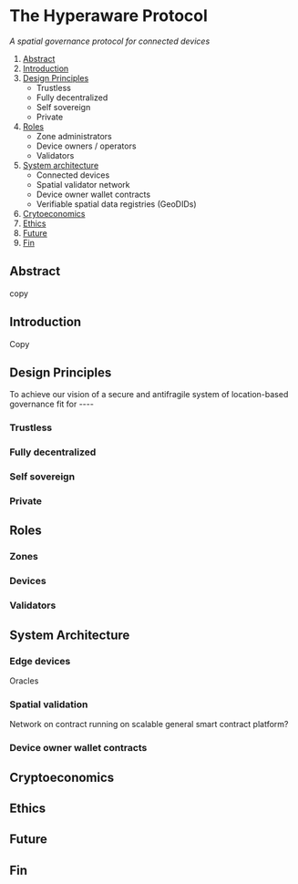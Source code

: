 # The Hyperaware Protocol

_A spatial governance protocol for connected devices_


1. [Abstract](#abstract)
2. [Introduction](#introduction)
3. [Design Principles](#principles)
    - Trustless
    - Fully decentralized
    - Self sovereign
    - Private
4. [Roles](#roles)
    - Zone administrators
    - Device owners / operators
    - Validators
5. [System architecture](#architecture)
    - Connected devices
    - Spatial validator network
    - Device owner wallet contracts
    - Verifiable spatial data registries (GeoDIDs)
6. [Crytoeconomics](#cryptoeconomics)
7. [Ethics](#ethics)
8. [Future](#advanced-topics)
9. [Fin](#conclusion)


<h2 id="abstract">
Abstract
</h2>

copy

<h2 id="introduction">
Introduction
</h2>

Copy

<h2 id="design-principles">
Design Principles
</h2>

To achieve our vision of a secure and antifragile system of location-based governance fit for ----

### Trustless

### Fully decentralized

### Self sovereign

### Private

<h2 id="roles">
Roles
</h2>

### Zones

### Devices

### Validators

<h2 id="architecture">
System Architecture
</h2>

### Edge devices

Oracles

### Spatial validation

Network on contract running on scalable general smart contract platform?

### Device owner wallet contracts



<h2 id="cryptoeconomics">
Cryptoeconomics
</h2>



<h2 id="ethics">
Ethics
</h2>

<h2 id="advanced-topics">
Future
</h2>

<h2 id="conclusion">
Fin
</h2>